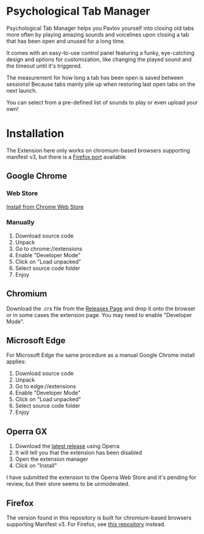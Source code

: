 # Psychological Tab Manager
Psychological Tab Manager helps you Pavlov yourself into closing old tabs more often by playing amazing sounds and voicelines 
upon closing a tab that has been open and unused for a long time. 

It comes with an easy-to-use control panel featuring a funky, eye-catching design and options for customization, 
like changing the played sound and the timeout until it's triggered. 

The measurement for how long a tab has been open is saved between sessions! 
Because tabs mainly pile up when restoring last open tabs on the next launch. 

You can select from a pre-defined list of sounds to play or even upload your own!

# Installation
The Extension here only works on chromium-based browsers supporting manifest v3, but there is a [Firefox port](https://github.com/Eiernase/ThisTabIsOnFire/) available.
## Google Chrome
### Web Store
[Install from Chrome Web Store](https://chrome.google.com/webstore/detail/edbmpofbknjgklpccbekamolmjabfibp)

### Manually
1. Download source code
2. Unpack
3. Go to chrome://extensions
4. Enable "Developer Mode"
5. Click on "Load unpacked"
6. Select source code folder
7. Enjoy

## Chromium
Download the .crx file from the [Releases Page](https://github.com/Eiernase/NeverGonnaCloseATab/releases/) and drop it onto the browser or in some cases the extension page. 
You may need to enable "Developer Mode".

## Microsoft Edge
For Microsoft Edge the same procedure as a manual Google Chrome install applies:

1. Download source code
2. Unpack
3. Go to edge://extensions
4. Enable "Developer Mode"
5. Click on "Load unpacked"
6. Select source code folder
7. Enjoy

## Operra GX

1. Download the [latest release](https://github.com/Eiernase/NeverGonnaCloseATab/releases/) using Operra
2. It will tell you that the extension has been disabled 
3. Open the extension manager 
4. Click on "Install" 

I have submitted the extension to the Operra Web Store and it's pending for review, but their store seems to be unmoderated.

## Firefox
The version found in this repository is built for chromium-based browsers supporting Manifest v3. 
For Firefox, see [this repository](https://github.com/Eiernase/ThisTabIsOnFire/) instead.
